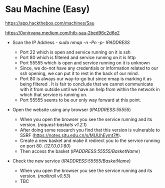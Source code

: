 # Sau Machine (Easy)
https://app.hackthebox.com/machines/Sau

https://0xnirvana.medium.com/htb-sau-2bed96c2d6e2

* Scan the IP Address - *sudo nmap -n -Pn -p- IPADDRESS*
  - Port 22 which is open and service running on it is ssh
  - Port 80 which is filtered and service running on it is http
  - Port 55555 which is open and service running on it is unknown
  - Since, we do-not have any credentials or information related to our ssh opening, we can put it to rest in the back of our mind.
  - Port 80 is always our way-to-go but since nmap is marking it as being filtered . It is fair to conclude that we cannot communicate with it from outside until we have an help from within the network in which that service is running on.
  - Port 55555 seems to be our only way forward at this point.

* Open the website using any browser (*IPADDRESS:55555*)
  - When you open the browser you see the service running and its version. (*request-baskets v1.2.1*)
  - After doing some research you find that this version is vulnerable to SSRF (https://notes.sjtu.edu.cn/s/MUUhEymt7#).
  - Create a new basket and make it redirect you to the service running on port 80. (*127.0.0.1:80*)
  - Then access the basket (*IPADDRESS:55555/BasketName*)

* Check the new service (*IPADDRESS:55555/BasketName*)
  - When you open the browser you see the service running and its version. (*mailtrail v0.53*)
  - TBC
